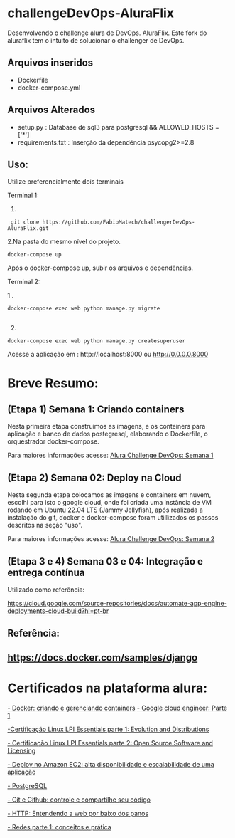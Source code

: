# challengeDevOps-AluraFlix
Desenvolvendo o challenge alura de DevOps. AluraFlix.
Este fork do aluraflix tem o intuito de solucionar o challenger de DevOps.

## Arquivos inseridos
 - Dockerfile
 - docker-compose.yml

## Arquivos Alterados 
 - setup.py : Database de sql3 para postgresql && ALLOWED_HOSTS = ['*']
 - requirements.txt : Inserção da dependência psycopg2>=2.8

##  Uso:

Utilize preferencialmente dois terminais 

Terminal 1:

1. 

```
 git clone https://github.com/FabioMatech/challengerDevOps-AluraFlix.git
 ```
2.Na pasta do mesmo nível do projeto.

```
docker-compose up
```
Após o docker-compose up, subir os arquivos e dependências.

Terminal 2:

1 . 
```
docker-compose exec web python manage.py migrate
 
 ```
2. 
```
docker-compose exec web python manage.py createsuperuser
 ```

Acesse a aplicação em : http://localhost:8000 ou http://0.0.0.0.8000
 
# Breve Resumo:
## (Etapa 1) Semana 1: Criando containers

Nesta primeira etapa construimos as imagens, e os conteiners para aplicação e banco de dados postegresql, elaborando o Dockerfile, o orquestrador docker-compose.

Para maiores informações acesse: [Alura Challenge DevOps: Semana 1](https://www.alura.com.br/challenges/devops/semana-01-criando-containers) 

## (Etapa 2) Semana 02: Deploy na Cloud

Nesta segunda etapa colocamos as imagens e containers em nuvem, escolhi para isto o google cloud, onde foi criada uma instância de VM rodando em Ubuntu 22.04 LTS (Jammy Jellyfish), após realizada a instalação do git, docker e docker-compose foram utillizados os passos descritos na seção "uso".

Para maiores informações acesse: [Alura Challenge DevOps: Semana 2](https://www.alura.com.br/challenges/devops/semana-02-deploy-na-cloud)

## (Etapa 3 e 4) Semana 03 e 04: Integração e entrega contínua

Utilizado como referência:

https://cloud.google.com/source-repositories/docs/automate-app-engine-deployments-cloud-build?hl=pt-br

## Referência:
https://docs.docker.com/samples/django
 - 
# Certificados na plataforma alura: 
[- Docker: criando e gerenciando containers](https://cursos.alura.com.br/user/clubeteczagem/course/docker-criando-gerenciando-containers/certificate)
[- Google cloud engineer: Parte 1](https://cursos.alura.com.br/user/clubeteczagem/course/google-cloud-engineer-certificacao-parte1/certificate)

[-Certificação Linux LPI Essentials parte 1: Evolution and Distributions](https://cursos.alura.com.br/user/clubeteczagem/course/linux-essentials-1/certificate)

[- Certificação Linux LPI Essentials parte 2: Open Source Software and Licensing](https://cursos.alura.com.br/user/clubeteczagem/course/linux-essentials-2/certificate)

[- Deploy no Amazon EC2: alta disponibilidade e escalabilidade de uma aplicação](https://cursos.alura.com.br/user/clubeteczagem/course/amazon-ec2-disponibilidade-escalabilidade/certificate)

[- PostgreSQL](https://cursos.alura.com.br/user/clubeteczagem/course/introducao-postgresql-primeiros-passos/certificate)

[- Git e Github: controle e compartilhe seu código](https://cursos.alura.com.br/user/clubeteczagem/course/git-github-controle-de-versao/certificate)

[- HTTP: Entendendo a web por baixo dos panos](https://cursos.alura.com.br/user/clubeteczagem/course/http-fundamentos/certificate)

[- Redes parte 1: conceitos e prática](https://cursos.alura.com.br/user/clubeteczagem/course/redes-introducao/certificate)
